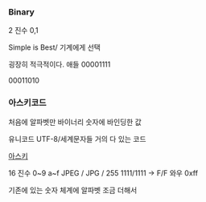 ### Binary

2 진수 0,1

Simple is Best/
기계에게 선택

굉장히 적극적이다. 애들
00001111

00011010

### 아스키코드

처음에 알파벳만 바이너리 숫자에 바인딩한 값

유니코드 UTF-8/세계문자들 거의 다 있는 코드

[아스키](https://www.edwith.org/cs50/lecture/22807/)

16 진수
0~9 a~f
JPEG / JPG /
255
1111/1111
-> F/F 와우 0xff

기존에 있는 숫자 체계에 알파벳 조금 더해서
